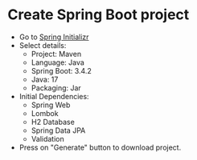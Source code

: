 # Create Spring Boot project

- Go to [Spring Initializr](https://start.spring.io)
- Select details:
  - Project: Maven
  - Language: Java
  - Spring Boot: 3.4.2
  - Java: 17
  - Packaging: Jar
- Initial Dependencies:
  - Spring Web
  - Lombok
  - H2 Database
  - Spring Data JPA
  - Validation
- Press on "Generate" button to download project.